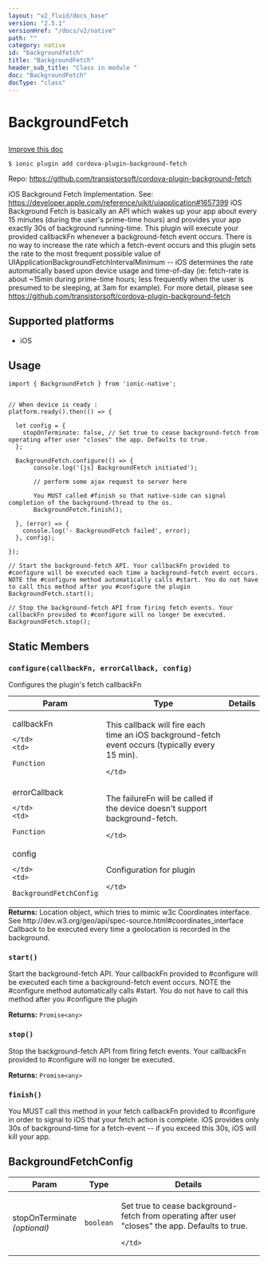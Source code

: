 ```yaml
---
layout: "v2_fluid/docs_base"
version: "2.5.1"
versionHref: "/docs/v2/native"
path: ""
category: native
id: "backgroundfetch"
title: "BackgroundFetch"
header_sub_title: "Class in module "
doc: "BackgroundFetch"
docType: "class"
---
```








<h1 class="api-title">
  
  BackgroundFetch
  

  

  </h1>

<a class="improve-v2-docs" href="http://github.com/driftyco/ionic-native/edit/master/src/plugins/background-fetch.ts#L11">
  Improve this doc
</a>



<!-- decorators -->





<pre><code>$ ionic plugin add cordova-plugin-background-fetch</code></pre>
<p>Repo:
  <a href="https://github.com/transistorsoft/cordova-plugin-background-fetch">
    https://github.com/transistorsoft/cordova-plugin-background-fetch
  </a>
</p>

<!-- description -->

<p>iOS Background Fetch Implementation. See: <a href="https://developer.apple.com/reference/uikit/uiapplication#1657399">https://developer.apple.com/reference/uikit/uiapplication#1657399</a>
iOS Background Fetch is basically an API which wakes up your app about every 15 minutes (during the user&#39;s prime-time hours) and provides your app exactly 30s of background running-time. This plugin will execute your provided callbackFn whenever a background-fetch event occurs. There is no way to increase the rate which a fetch-event occurs and this plugin sets the rate to the most frequent possible value of UIApplicationBackgroundFetchIntervalMinimum -- iOS determines the rate automatically based upon device usage and time-of-day (ie: fetch-rate is about ~15min during prime-time hours; less frequently when the user is presumed to be sleeping, at 3am for example).
For more detail, please see <a href="https://github.com/transistorsoft/cordova-plugin-background-fetch">https://github.com/transistorsoft/cordova-plugin-background-fetch</a></p>


<!-- @platforms tag -->
<h2>Supported platforms</h2>

<ul>
  <li>iOS</li>
</ul>

<!-- @platforms tag end -->


<!-- if doc.decorators -->

<!-- @usage tag -->

<h2>Usage</h2>

<pre><code class="lang-typescript">import { BackgroundFetch } from &#39;ionic-native&#39;;


// When device is ready :
platform.ready().then(() =&gt; {

  let config = {
    stopOnTerminate: false, // Set true to cease background-fetch from operating after user &quot;closes&quot; the app. Defaults to true.
  };

  BackgroundFetch.configure(() =&gt; {
       console.log(&#39;[js] BackgroundFetch initiated&#39;);

       // perform some ajax request to server here

       You MUST called #finish so that native-side can signal completion of the background-thread to the os.
       BackgroundFetch.finish();

  }, (error) =&gt; {
    console.log(&#39;- BackgroundFetch failed&#39;, error);
  }, config);

});

// Start the background-fetch API. Your callbackFn provided to #configure will be executed each time a background-fetch event occurs. NOTE the #configure method automatically calls #start. You do not have to call this method after you #configure the plugin
BackgroundFetch.start();

// Stop the background-fetch API from firing fetch events. Your callbackFn provided to #configure will no longer be executed.
BackgroundFetch.stop();
</code></pre>




<!-- @property tags -->


<h2>Static Members</h2>

<div id="configure"></div>
<h3><code>configure(callbackFn,&nbsp;errorCallback,&nbsp;config)</code>
  
</h3>




Configures the plugin's fetch callbackFn



<table class="table param-table" style="margin:0;">
  <thead>
  <tr>
    <th>Param</th>
    <th>Type</th>
    <th>Details</th>
  </tr>
  </thead>
  <tbody>
  
  <tr>
    <td>
      callbackFn
      
      
    </td>
    <td>
      
<code>Function</code>
    </td>
    <td>
      <p>This callback will fire each time an iOS background-fetch event occurs (typically every 15 min).</p>

      
    </td>
  </tr>
  
  <tr>
    <td>
      errorCallback
      
      
    </td>
    <td>
      
<code>Function</code>
    </td>
    <td>
      <p>The failureFn will be called if the device doesn&#39;t support background-fetch.</p>

      
    </td>
  </tr>
  
  <tr>
    <td>
      config
      
      
    </td>
    <td>
      
<code>BackgroundFetchConfig</code>
    </td>
    <td>
      <p>Configuration for plugin</p>

      
    </td>
  </tr>
  
  </tbody>
</table>





<div class="return-value" markdown="1">
  <i class="icon ion-arrow-return-left"></i>
  <b>Returns:</b> 
 Location object, which tries to mimic w3c Coordinates interface.
See http://dev.w3.org/geo/api/spec-source.html#coordinates_interface
Callback to be executed every time a geolocation is recorded in the background.


</div>



<div id="start"></div>
<h3><code>start()</code>
  
</h3>


Start the background-fetch API.
Your callbackFn provided to #configure will be executed each time a background-fetch event occurs. NOTE the #configure method automatically calls #start. You do not have to call this method after you #configure the plugin






<div class="return-value" markdown="1">
  <i class="icon ion-arrow-return-left"></i>
  <b>Returns:</b> 
<code>Promise&lt;any&gt;</code> 
</div>



<div id="stop"></div>
<h3><code>stop()</code>
  
</h3>


Stop the background-fetch API from firing fetch events. Your callbackFn provided to #configure will no longer be executed.






<div class="return-value" markdown="1">
  <i class="icon ion-arrow-return-left"></i>
  <b>Returns:</b> 
<code>Promise&lt;any&gt;</code> 
</div>



<div id="finish"></div>
<h3><code>finish()</code>
  
</h3>


You MUST call this method in your fetch callbackFn provided to #configure in order to signal to iOS that your fetch action is complete. iOS provides only 30s of background-time for a fetch-event -- if you exceed this 30s, iOS will kill your app.











<!-- methods on the class -->



<!-- other classes -->

<!-- end other classes -->

<!-- interfaces -->

<!--<h2><a class="anchor" name="interfaces" href="#interfaces"></a>Interfaces</h2>-->


<h2><a class="anchor" name="BackgroundFetchConfig" href="#BackgroundFetchConfig"></a>BackgroundFetchConfig</h2>


<table class="table param-table" style="margin:0;">
  <thead>
  <tr>
    <th>Param</th>
    <th>Type</th>
    <th>Details</th>
  </tr>
  </thead>
  <tbody>
  
  <tr>
    <td>
      stopOnTerminate
      <div><em>(optional)</em></div>
    </td>
    <td>
      <code>boolean</code>
    </td>
    <td>
      <p>Set true to cease background-fetch from operating after user &quot;closes&quot; the app. Defaults to true.</p>

    </td>
  </tr>
  
  </tbody>
</table>





<!-- end interfaces -->

<!-- related link --><!-- end content block -->


<!-- end body block -->

